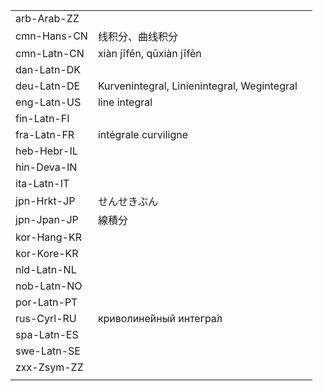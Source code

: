 | | | |
|-|-|-|
| arb-Arab-ZZ |  |  |
| cmn-Hans-CN | 线积分、曲线积分 |  |
| cmn-Latn-CN | xiàn jīfēn, qūxiàn jīfēn |  |
| dan-Latn-DK |  |  |
| deu-Latn-DE | Kurvenintegral, Linienintegral, Wegintegral |  |
| eng-Latn-US | line integral |  |
| fin-Latn-FI |  |  |
| fra-Latn-FR | intégrale curviligne |  |
| heb-Hebr-IL |  |  |
| hin-Deva-IN |  |  |
| ita-Latn-IT |  |  |
| jpn-Hrkt-JP | せんせきぶん |  |
| jpn-Jpan-JP | 線積分 |  |
| kor-Hang-KR |  |  |
| kor-Kore-KR |  |  |
| nld-Latn-NL |  |  |
| nob-Latn-NO |  |  |
| por-Latn-PT |  |  |
| rus-Cyrl-RU | криволине́йный интегра́л |  |
| spa-Latn-ES |  |  |
| swe-Latn-SE |  |  |
| zxx-Zsym-ZZ |  |  |
|  |  |  |

